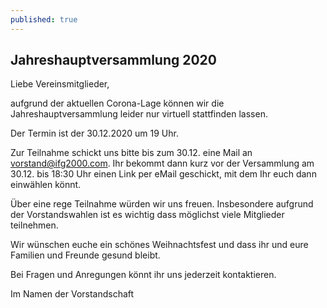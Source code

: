 ```yaml
---
published: true
---
```

## Jahreshauptversammlung 2020



Liebe Vereinsmitglieder,

aufgrund der aktuellen Corona-Lage können wir die Jahreshauptversammlung leider nur virtuell stattfinden lassen.

Der Termin ist der 30.12.2020 um 19 Uhr.

Zur Teilnahme schickt uns bitte bis zum 30.12. eine Mail an vorstand@ifg2000.com. Ihr bekommt dann kurz vor der Versammlung am 30.12. bis 18:30 Uhr einen Link per eMail geschickt, mit dem Ihr euch dann einwählen könnt.

Über eine rege Teilnahme würden wir uns freuen. Insbesondere aufgrund der Vorstandswahlen ist es wichtig dass möglichst viele Mitglieder teilnehmen.

Wir wünschen euche ein schönes Weihnachtsfest und dass ihr und eure Familien und Freunde gesund bleibt.

Bei Fragen und Anregungen könnt ihr uns jederzeit kontaktieren.

Im Namen der Vorstandschaft
